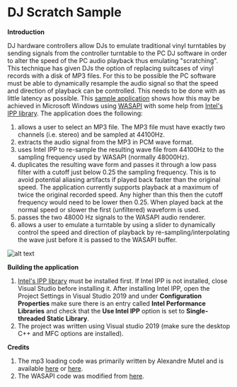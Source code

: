 # DJ Scratch Sample

**Introduction**

DJ hardware controllers allow DJs to emulate traditional vinyl turntables by sending signals from the controller turntable to the PC DJ software in order to alter the speed of the PC audio playback thus emulating "scratching". This technique has given DJs the option of replacing suitcases of vinyl records with a disk of MP3 files. For this to be possible the PC software must be able to dynamically resample the audio signal so that the speed and direction of playback can be controlled. This needs to be done with as little latency as possible. This [sample application](https://github.com/nodecomplete/DJ-Scratch-Sample/blob/master/ScreenShot.jpg?raw=true) shows how this may be achieved in Microsoft Windows using [WASAPI](https://docs.microsoft.com/en-us/windows/win32/coreaudio/wasapi) with some help from [Intel's IPP library](https://software.intel.com/content/www/us/en/develop/tools/integrated-performance-primitives.html). The application does the following:
1) allows a user to select an MP3 file. The MP3 file must have exactly two channels (i.e. stereo) and be sampled at 44100Hz.
2) extracts the audio signal from the MP3 in PCM wave format.
3) uses Intel IPP to re-sample the resulting wave file from 44100Hz to the sampling frequency used by WASAPI (normally 48000Hz).
4) duplicates the resulting wave form and passes it through a low pass filter with a cutoff just below 0.25 the sampling frequency. This is to avoid potential aliasing artifacts if played back faster than the original speed. The application currently supports playback at a maximum of twice the original recorded speed. Any higher than this then the cutoff frequency would need to be lower then 0.25. When played back at the normal speed or slower the first (unfiltered) waveform is used.
5) passes the two 48000 Hz signals to the WASAPI audio renderer.
6) allows a user to emulate a turntable by using a slider to dynamically control the speed and direction of playback by re-sampling/interpolating the wave just before it is passed to the WASAPI buffer.

![alt text](https://github.com/nodecomplete/DJ-Scratch-Sample/blob/master/ScreenShot.jpg)

**Building the application**

1) [Intel's IPP library](https://software.seek.intel.com/performance-libraries) must be installed first. If Intel IPP is not installed, close Visual Studio before installing it. After installing Intel IPP, open the Project Settings in Visual Studio 2019 and under **Configuration Properties** make sure there is an entry called **Intel Performance Libraries** and check that the **Use Intel IPP** option is set to **Single-threaded Static Library**.
2) The project was written using Visual studio 2019 (make sure the desktop C++ and MFC options are installed).

**Credits**

1) The mp3 loading code was primarily written by Alexandre Mutel and is available [here](http://code4k.blogspot.com/2010/05/playing-mp3-in-c-using-plain-windows.html) or [here](https://xoofx.com/blog/2010/05/21/playing-mp3-in-c-using-plain-windows/).
2) The WASAPI code was modified from [here](https://github.com/microsoft/Windows-classic-samples/blob/master/Samples/Win7Samples/multimedia/audio/RenderSharedTimerDriven/WASAPIRenderer.cpp).


 

